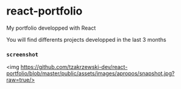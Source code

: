 # react-portfolio
My portfolio developped with React

You will find differents projects developped in the last 3 months

### `screenshot`

<img https://github.com/tzakrzewski-dev/react-portfolio/blob/master/public/assets/images/apropos/snapshot.jpg?raw=true/>



